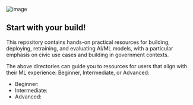 ![image](https://user-images.githubusercontent.com/80533280/113013917-24722580-914a-11eb-879a-d69001023365.png)


## Start with your build!

This repository contains hands-on practical resources for building, deploying, retraining, and evaluating AI/ML models, with a particular emphasis on civic use cases and building in government contexts. 

The above directories can guide you to resources for users that align with their ML experience: Beginner, Intermediate, or Advanced:

* Beginner:
* Intermediate:
* Advanced: 
